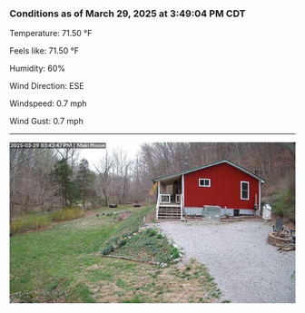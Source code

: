 ### Conditions as of March 29, 2025 at 3:49:04 PM CDT 

Temperature: 71.50 &deg;F

Feels like: 71.50 &deg;F

Humidity: 60%

Wind Direction: ESE

Windspeed: 0.7 mph

Wind Gust: 0.7 mph

---

<img src="./images/latest.jpeg"/>


